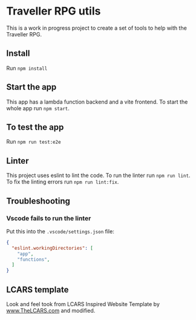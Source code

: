 # Traveller RPG utils
This is a work in progress project to create a set of tools to help with the Traveller RPG.

## Install
Run `npm install`

## Start the app
This app has a lambda function backend and a vite frontend. To start the whole app run `npm start`.

## To test the app
Run `npm run test:e2e`

## Linter
This project uses eslint to lint the code. To run the linter run `npm run lint`. To fix the linting errors run `npm run lint:fix`.

## Troubleshooting

### Vscode fails to run the linter
Put this into the `.vscode/settings.json` file:
```json
{
  "eslint.workingDirectories": [
    "app",
    "functions",
  ]
}
```

## LCARS template
 
 Look and feel took from LCARS Inspired Website Template by www.TheLCARS.com and modified.
